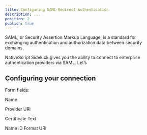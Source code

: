 ```yaml
---
title: Configuring SAML-Redirect Authentication
description: ...
position: 2
publish: true
---
```


SAML, or Security Assertion Markup Language, is a standard for exchanging authentication and authorization data between security domains.

NativeScript Sidekick gives you the ability to connect to enterprise authentication providers via SAML. Let’s 

## Configuring your connection

Form fields:

Name

Provider URI

Certificate Text

Name ID Format URI